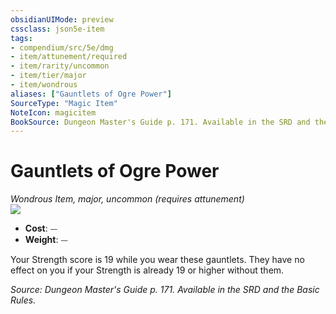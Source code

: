 ```yaml
---
obsidianUIMode: preview
cssclass: json5e-item
tags:
- compendium/src/5e/dmg
- item/attunement/required
- item/rarity/uncommon
- item/tier/major
- item/wondrous
aliases: ["Gauntlets of Ogre Power"]
SourceType: "Magic Item"
NoteIcon: magicitem
BookSource: Dungeon Master's Guide p. 171. Available in the SRD and the Basic Rules.
---
```

# Gauntlets of Ogre Power
*Wondrous Item, major, uncommon (requires attunement)*  
![](/2-Mechanics/CLI/items/img/gauntlets-of-ogre-power.webp#right)  

- **Cost**: ⏤
- **Weight**: ⏤

Your Strength score is 19 while you wear these gauntlets. They have no effect on you if your Strength is already 19 or higher without them.

*Source: Dungeon Master's Guide p. 171. Available in the SRD and the Basic Rules.*
